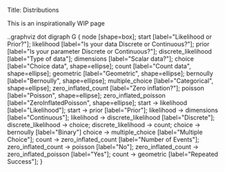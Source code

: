 Title: Distributions

This is an inspirationally WIP page

..graphviz dot
digraph G {
    node [shape=box];
    start [label="Likelihood or Prior?"];
    likelihood [label="Is your data Discrete or Continuous?"];
    prior [label="Is your parameter Discrete or Continuous?"];
    discrete_likelihood [label="Type of data"];
    dimensions [label="Scalar data?"];
    choice [label="Choice data", shape=ellipse];
    count [label="Count data", shape=ellipse];
    geometric [label="Geometric", shape=ellipse];
    bernoully [label="Bernoully", shape=ellipse];
    multiple_choice [label="Categorical", shape=ellipse];
    zero_inflated_count [label="Zero inflation?"];
    poisson [label="Poisson", shape=ellipse];
    zero_inflated_poisson [label="ZeroInflatedPoisson", shape=ellipse];
    start -> likelihood [label="Likelihood"];
    start -> prior [label="Prior"];
    likelihood -> dimensions [label="Continuous"];
    likelihood -> discrete_likelihood [label="Discrete"];
    discrete_likelihood -> choice;
    discrete_likelihood -> count;
    choice -> bernoully [label="Binary"]
    choice -> multiple_choice [label="Multiple Choice"];
    count -> zero_inflated_count [label="Number of Events"];
    zero_inflated_count -> poisson [label="No"];
    zero_inflated_count -> zero_inflated_poisson [label="Yes"];
    count -> geometric [label="Repeated Success"];
}
